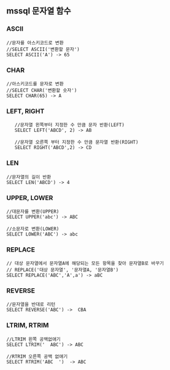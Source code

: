 ## mssql 문자열 함수

### ASCII

    //문자를 아스키코드로 변환
    //SELECT ASCII('변환할 문자')
    SELECT ASCII('A') -> 65
    
### CHAR

    //아스키코드를 문자로 변환
    //SELECT CHAR('변환할 숫자')
    SELECT CHAR(65) -> A
   
### LEFT, RIGHT

       //문자열 왼쪽부터 지정한 수 만큼 문자 반환(LEFT)
       SELECT LEFT('ABCD', 2) -> AB

       //문자열 오른쪽 부터 지정한 수 만큼 문자열 반환(RIGHT)
       SELECT RIGHT('ABCD',2) -> CD
   
### LEN

    //문자열의 길이 반환
    SELECT LEN('ABCD') -> 4
    
### UPPER, LOWER
    
    //대문자를 변환(UPPER)
    SELECT UPPER('abc') -> ABC
    
    //소문자로 변환(LOWER)
    SELECT LOWER('ABC') -> abc
    
### REPLACE
    // 대상 문자열에서 문자열A에 해당되는 모든 항목을 찾아 문자열B로 바꾸기
    // REPLACE('대상 문자열', '문자열A, '문자열B')
    SELECT REPLACE('ABC','A',a') -> aBC
    
### REVERSE
    //문자열을 반대로 리턴
    SELECT REVERSE('ABC') ->  CBA
    
### LTRIM, RTRIM
    //LTRIM 왼쪽 공백없애기
    SELECT LTRIM('  ABC') -> ABC
    
    //RTRIM 오른쪽 공백 없애기
    SELECT RTRIM('ABC  ')  -> ABC 
